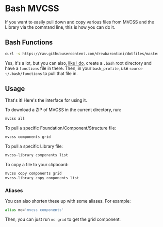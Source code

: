 Bash MVCSS
==========

If you want to easily pull down and copy various files from MVCSS and the Library via the command line, this is how you can do it.

Bash Functions
--------------

```bash
curl -s https://raw.githubusercontent.com/drewbarontini/dotfiles/master/bash/functions/mvcss >> ~/.bash_profile
```

Yes, it's a lot, but you can also, [like I do](https://github.com/drewbarontini/dotfiles/blob/master/bash_profile), create a `.bash` root directory and have a `functions` file in there. Then, in your `bash_profile`, use `source ~/.bash/functions` to pull that file in.

Usage
-----

That's it! Here's the interface for using it.

To download a ZIP of MVCSS in the current directory, run:

```bash
mvcss all
```

To pull a specific Foundation/Component/Structure file:

```bash
mvcss components grid
```

To pull a specific Library file:

```bash
mvcss-library components list
```

To copy a file to your clipboard:

```bash
mvcss copy components grid
mvcss-library copy components list
```

### Aliases

You can also shorten these up with some aliases. For example:

```bash
alias mc='mvcss components'
```

Then, you can just run `mc grid` to get the grid component.
